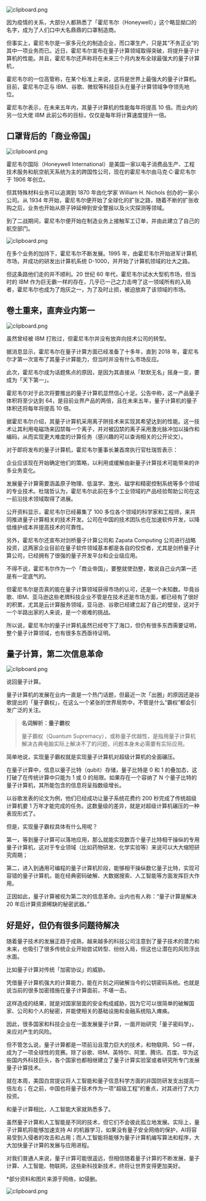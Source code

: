 

<img referrerpolicy="no-referrer" data-src="/img/bVbD8D9" src="https://cdn.segmentfault.com/v-5e154194/global/img/squares.svg" alt="clipboard.png" title="clipboard.png">

因为疫情的关系，大部分人都熟悉了「霍尼韦尔（Honeywell）」这个略显拗口的名字，成为了人们口中大名鼎鼎的口罩制造商。

但事实上，霍尼韦尔是一家多元化的制造企业，而口罩生产，只是其“不务正业”的其中一项业务而已。近日，霍尼韦尔宣布在量子计算领域取得突破，将提升量子计算机的性能。并且，霍尼韦尔还声称将在未来三个月内发布全球最强大的量子计算机，

霍尼韦尔的一位高管称，在某个标准上来说，这将是世界上最强大的量子计算机。目前，霍尼韦尔正与 IBM、谷歌、微软等科技巨头在量子计算领域争夺领先地位。

霍尼韦尔表示，在未来五年内，其量子计算机的性能每年将提高 10 倍。而业内的另一位大佬 IBM 此前公布的目标，仅仅是每年将计算速度提升一倍。

## 口罩背后的「商业帝国」

<img referrerpolicy="no-referrer" data-src="/img/bVbD8Ec" src="https://cdn.segmentfault.com/v-5e154194/global/img/squares.svg" alt="clipboard.png" title="clipboard.png">

霍尼韦尔国际（Honeywell International）是美国一家以电子消费品生产、工程技术服务和航空航天系统为主的跨国性公司，现在的霍尼韦尔由马克·C·霍尼韦尔于 1906 年创立。

但其特殊材料业务可以追溯到 1870 年由化学家 William H. Nichols 创办的一家小公司。从 1934 年开始，霍尼韦尔便开始了全球化的扩张之路，随着不断的扩张收购之后，业务也开始从原子钟延伸到安全警报以及火灾探测等领域。

到了二战期间，霍尼韦尔便开始在制造业务上接触军工订单，并由此建立了自己的航空部门。

<img referrerpolicy="no-referrer" data-src="/img/bVbD8Ed" src="https://cdn.segmentfault.com/v-5e154194/global/img/squares.svg" alt="clipboard.png" title="clipboard.png">

在多个业务的加持下，霍尼韦尔不断发展。1995 年，由霍尼韦尔开始进军计算机市场，并成功的研发出计算机系统 D-1000，并开始了计算机领域的壮大之路。

但这条路他们走的并不顺利。20 世纪 60 年代，霍尼韦尔试水大型机市场，但当时的 IBM 作为巨无霸一样的存在，几乎已一己之力击垮了这一领域所有的入局者，霍尼韦尔也成为了炮灰之一，为了及时止损，被迫放弃了该领域的市场。

## 卷土重来，直奔业内第一

<img referrerpolicy="no-referrer" data-src="/img/bVbD8Ee" src="https://cdn.segmentfault.com/v-5e154194/global/img/squares.svg" alt="clipboard.png" title="clipboard.png">

虽然曾经被 IBM 打败过，但霍尼韦尔并没有放弃向技术公司的转型。

据消息显示，霍尼韦尔在量子计算方面已经准备了十多年，直到 2018 年，霍尼韦尔才第一次宣布了其量子计算能力，但当时并没有什么市场反应。

此次，霍尼韦尔成为话题焦点的原因，是因为其直接从「默默无名」摇身一变，要成为「天下第一」。

霍尼韦尔对于此次将要推出的量子计算机显然信心十足。公告中称，这一产品量子体积将至少达到 64，是目前业界产品的两倍，且在未来五年，量子计算机的量子体积还将每年将提高 10 倍。

据霍尼韦尔介绍，其量子计算机采用离子阱技术来实现其希望达到的性能。这一技术让其利用电磁场来囚禁每一个离子，并对被囚禁的离子采用激光脉冲加以操作和编码，从而实现更大难度的计算任务（感兴趣的可以查询相关的公开论文）。

对于即将发布的量子计算机，霍尼韦尔董事长兼首席执行官杜瑞哲表示：

企业应该现在开始确定他们的策略，以利用或缓解由新量子计算技术可能带来的许多业务变化。

发展量子计算需要涵盖原子物理、低温学、激光、磁学和精密控制系统等多个领域的专业技术。杜瑞哲认为，霍尼韦尔此前在多个工业领域的产品经验帮助公司在这一前沿技术领域取得了进展。

公开资料显示，霍尼韦尔已经募集了 100 多位各个领域的科学家和工程师，来共同推进量子计算相关的技术开发。公司在中国的技术团队也在加速软件开发，以降低维护成本并提高技术的可靠性。

另外，霍尼韦尔还宣布对剑桥量子计算公司和 Zapata Computing 公司进行战略投资，这两家企业目前在量子软件领域基本都是各自的佼佼者，尤其是剑桥量子计算公司，已经拥有了很强的量子开发平台和企业级应用。

不得不说，霍尼韦尔作为一个「商业帝国」，要整就使劲整，敢说自己业内第一还是有一定底气的。

但霍尼韦尔是否真的能在量子计算领域获得市场的认可，还是一个未知数。毕竟谷歌、IBM、亚马逊这些老牌科技企业不管是在技术还是市场方面，都已经有了很好的积累，尤其是云计算服务领域，亚马逊、谷歌已经建立起了自己的壁垒，这对于一个半路出家的人来说，是一个艰难的挑战。

所以说，霍尼韦尔的量子计算机虽然已经夸下了海口，但仍有很多东西需要证明，整个量子计算领域，也有很多东西亟待证明。

## 量子计算，第二次信息革命

<img referrerpolicy="no-referrer" data-src="/img/bVbD8Ei" src="https://cdn.segmentfault.com/v-5e154194/global/img/squares.svg" alt="clipboard.png" title="clipboard.png">

说回量子计算。

量子计算机的发展在业内一直是一个热门话题，但最近一次「出圈」的原因还是谷歌提出的「量子霸权」，在这么一个紧张的世界局势中，不管是什么“霸权”都会引发广泛的关注。

>**名词解析：量子霸权**
>
>量子霸权（Quantum Supremacy），或称量子优越性，是指用量子计算机解决古典电脑实际上解决不了的问题，问题本身未必需要有实际应用。

简单地说，实现量子霸权就是实现量子计算机对超级计算机的全面碾压。

在量子计算中，信息以量子比特（qubit）存储，量子比特是 0 和 1 的叠加态，这打破了在传统计算中只能为 1 或 0 的局限。如果存在一个容纳了 N 个量子比特的量子计算机，其所能包含的信息将呈指数级增长。

以谷歌发表的论文为例，他们已经成功让量子系统花费约 200 秒完成了传统超级计算机要 1 万年才能完成的任务。这数量级的差异，就是对超级计算机碾压的一种表现形式了。

但是，实现量子霸权具体有什么用呢？

第一，等到量子计算可以落地应用，那么就能实现数百个量子比特相干操纵的专用量子计算机，这对于专业领域（比如药物研发、化学实验等）来说可以大大缩短研究周期；

第二，进入到通用可编程的量子计算机阶段，能够相干操纵数亿量子比特，实现可容错的量子计算机，能在经典密码破解、大数据搜索、人工智能等方面发挥巨大作用。

正因如此，量子计算被视为第二次的信息革命。业内也有人称：“量子计算是解决 20 年后计算资源稀缺的秘密武器。”

## 好是好，但仍有很多问题待解决

随着量子技术的发展正趋于成熟，越来越多的科技公司注意到了量子技术的潜力和未来，也吸引了很多传统企业开始尝试转型、纷纷入局，但这也让潜在的风险浮出水面。

比如量子计算对传统「加密协议」的威胁。

凭借量子计算机强大的计算能力，能在片刻之间破解当今的公钥密码系统。也就是说当前的很多加密措施在量子计算面前，不堪一击。

这样造成的结果，就是对国家层面的安全构成威胁，因为它可以很简单的破解国家、公司和个人的秘密，并能使相关的基础设施和金融系统陷入瘫痪。

因此，很多国家和科技企业在一面发展量子计算，一面开始研究「量子密码学」，来应对产生的风险。

但不管怎么说，量子计算都是一项前沿且潜力巨大的技术，和物联网、5G 一样，成为了一项全球性的竞赛。除了谷歌、IBM、英特尔、阿里、腾讯、百度、华为这些国内外科技巨头，各个国家也都相继建立了量子计算实验室或者研究所专门发展量子计算技术。

就在本周，美国白宫提议将人工智能和量子信息科学方面的非国防研发支出提高一倍左右；在之前，中国也将量子技术作为一项“超级工程”的重点，对其进行了大力投资。

和量子计算相比，人工智能大家就熟悉多了。

虽然量子计算和人工智能是不同的技术，但它们不会彼此孤立地发展。实际上，量子计算机将能够加速支持 AI 的机器学习，如果没有量子安全网络的保护，AI将容易受到入侵者的攻击和占用；而人工智能将能够为量子计算机编写算法和程序，大大加快量子计算的发展与应用进程。

对我们普通人来说，量子计算可能很遥远，但相信随着量子计算的不断发展，量子计算、人工智能、物联网，这些新科技新技术，终将让世界变得更加美好。

*部分资料和图片来源于网络，如侵删。

<img referrerpolicy="no-referrer" data-src="/img/bVbDJvL" src="https://cdn.segmentfault.com/v-5e154194/global/img/squares.svg" alt="clipboard.png" title="clipboard.png">
